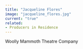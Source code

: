 ```yaml
---
title: "Jacqueline Flores"
image: "jacqueline_flores.jpg"
current: "true"
related:
- Producers in Residence
---
```


Woolly Mammoth Theatre Company
